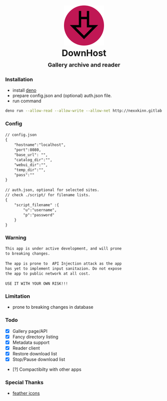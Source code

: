 <h1 align="center">
  <br>
  <img src="webui/static/icon.png" alt="DownHost">
  
  <br>
  <b>DownHost</b>
  <br>
  <sub-title style="font-size:18px;">Gallery archive and reader</sub-title>
  <br>
</h1>

### Installation
- install [deno](https://deno.land/#installation)
- prepare config.json and (optional) auth.json file.
- run command
```bash
deno run --allow-read --allow-write --allow-net http://nexxkinn.gitlab.io/downhost/dev/mod.ts
```

### Config
```
// config.json
{
    "hostname":"localhost",
    "port":8080,
    "base_url": "",
    "catalog_dir":"",
    "webui_dir":"",
    "temp_dir":"",
    "pass":""
}

// auth.json, optional for selected sites.
// check ./script/ for filename lists.
{
    "script_filename" :{
        "u":"username",
        "p":"password"
    }
}
```

### Warning
```
This app is under active development, and will prone
to breaking changes. 

The app is prone to  API Injection attack as the app 
has yet to implement input sanitazion. Do not expose
the app to public network at all cost.

USE IT WITH YOUR OWN RISK!!!
```

### Limitation
- prone to breaking changes in database

### Todo
- [x] Gallery page/API
- [x] Fancy directory listing
- [x] Metadata support
- [x] Reader client
- [x] Restore download list
- [x] Stop/Pause download list
- [?] Compactibilty with other apps

### Special Thanks
- [feather icons](https://github.com/feathericons/feather)